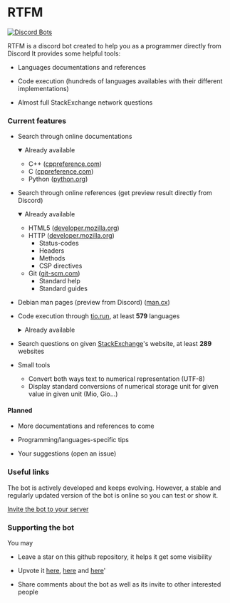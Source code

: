 # RTFM

[![Discord Bots](https://discordbots.org/api/widget/495914599531675648.svg)](https://discordbots.org/bot/495914599531675648)

RTFM is a discord bot created to help you as a programmer directly from Discord
It provides some helpful tools:
- Languages documentations and references
  
- Code execution (hundreds of languages availables with their different implementations)
  
- Almost full StackExchange network questions

### Current features

- Search through online documentations
  <details open>
  <summary>Already available</summary>
    
  + C++ ([cppreference.com](https://en.cppreference.com/))
  + C ([cppreference.com](https://en.cppreference.com/))
  + Python ([python.org](https://python.org))

  </details>

- Search through online references (get preview result directly from Discord)
  <details open>
  <summary>Already available</summary>

  + HTML5 ([developer.mozilla.org](https://developer.mozilla.org))
  + HTTP ([developer.mozilla.org](https://developer.mozilla.org))
    + Status-codes
    + Headers
    + Methods
    + CSP directives
  + Git ([git-scm.com](https://git-scm.com/docs))
    + Standard help
    + Standard guides

  </details>

- Debian man pages (preview from Discord) ([man.cx](https://man.cx/))
  
- Code execution through [tio.run](https://tio.run), at least **579** languages
  <details>
  <summary>Already available</summary>

  `05ab1e`, `2dfuck`, `2sable`, `3var`, `4`, `7`, `99`, `a-pear-tree`, `accbb`, `aceto`, `actually`, `ada-gnat`, `adapt`, `addpp`, `adjust`, `agda`, `agony`, `ahead`, `aheui`, `algol68g`, `alice`, `alice-bob`, `aliceml`, `alphabeta`, `alphuck`, `alumin`, `ante`, `anyfix`, `apl-dyalog`, `apl-dyalog-classic`, `apl-dyalog-extended`, `apl-dzaima`, `apl-ngn`, `appleseed`, `arble`, `archway`, `archway2`, `arcyou`, `arnoldc`, `asciidots`, `asperix`, `assembly-as`, `assembly-fasm`, `assembly-gcc`, `assembly-jwasm`, `assembly-nasm`, `attache`, `aubergine`, `awk`, `axo`, `backhand`, `bash`, `bc`, `beam`, `bean`, `beanshell`, `beatnik`, `beeswax`, `befunge`, `befunge-93-fbbi`, `befunge-93-mtfi`, `befunge-93-pyfunge`, `befunge-96-mtfi`, `befunge-97-mtfi`, `befunge-98`, `befunge-98-pyfunge`, `bit`, `bitbitjump`, `bitchanger`, `bitcycle`, `bitwise`, `blak`, `blc`, `boo`, `boolfuck`, `bosh`, `brachylog`, `brachylog2`, `braille`, `brain-flak`, `brainbash`, `brainbool`, `brainflump`, `brainfuck`, `braingolf`, `brainhack`, `brat`, `brian-chuck`, `broccoli`, `bubblegum`, `bwfuckery`, `c-clang`, `c-gcc`, `c-tcc`, `canvas`, `cardinal`, `carol-dave`, `carrot`, `cauliflower`, `ceres`, `ceylon`, `chain`, `changeling`, `chapel`, `charcoal`, `charm`, `check`, `checkedc`, `cheddar`, `chef`, `chip`, `cil-mono`, `cinnamon-gum`, `cixl`, `cjam`, `clean`, `clips`, `clisp`, `clojure`, `cobol-gnu`, `cobra`, `coconut`, `coffeescript`, `coffeescript2`, `commata`, `commentator`, `commercial`, `condit`, `convex`, `cood`, `corea`, `cow`, `cpp-clang`, `cpp-gcc`, `cquents`, `crayon`, `cryptol`, `crystal`, `cs-core`, `cs-csc`, `cs-csi`, `cs-mono`, `cs-mono-shell`, `csl`, `cubically`, `cubix`, `curry-pakcs`, `curry-sloth`, `cy`, `d`, `d2`, `dafny`, `dart`, `dash`, `dc`, `deadfish-`, `decimal`, `delimit`, `deorst`, `detour`, `dirty`, `dobela`, `dodos`, `dreaderef`, `dscript`, `dstack`, `dyvil`, `eacal`, `ec`, `ecpp-c`, `ecpp-cpp`, `ed`, `egel`, `element`, `elf`, `elixir`, `elvm-ir`, `emacs-lisp`, `emmental`, `emoji`, `emoji-gramming`, `emojicode`, `emojicode6`, `emotifuck`, `emotinomicon`, `enlist`, `erlang-escript`, `es`, `eta`, `euphoria3`, `euphoria4`, `evil`, `explode`, `extrac`, `face`, `factor`, `fantom`, `felix`, `fernando`, `feu`, `fimpp`, `fish`, `fish-shell`, `fission`, `fission2`, `flipbit`, `flobnar`, `foam`, `focal`, `foo`, `forked`, `forte`, `forth-gforth`, `fortran-gfortran`, `fourier`, `fractran`, `fs-core`, `fs-mono`, `fueue`, `funciton`, `functoid`, `funky`, `funky2`, `fynyl`, `gaia`, `gaotpp`, `gap`, `gema`, `geo`, `glypho`, `glypho-shorthand`, `gnuplot`, `go`, `golfish`, `golfscript`, `grass`, `grime`, `groovy`, `gs2`, `gwion`, `hades`, `haskell`, `haskell-gofer`, `haskell-hugs`, `haskell-literate`, `hasm`, `haxe`, `haystack`, `hbcht`, `hdbf`, `hexagony`, `hodor`, `homespring`, `hspal`, `huginn`, `husk`, `hy`, `i`, `icon`, `idris`, `incident`, `intercal`, `io`, `j`, `j-uby`, `jael`, `japt`, `java-jdk`, `java-openjdk`, `javascript-babel-node`, `javascript-node`, `javascript-spidermonkey`, `jelly`, `jellyfish`, `joy`, `jq`, `julia`, `julia1x`, `julia5`, `julia6`, `julia7`, `jx`, `k-kona`, `k-ngn`, `k-ok`, `kavod`, `klein`, `kotlin`, `ksh`, `labyrinth`, `lean`, `lily`, `llvm`, `lmbm`, `lnusp`, `locksmith`, `logicode`, `lolcode`, `lost`, `lower`, `lua`, `ly`, `m`, `m4`, `machinecode`, `make`, `malbolge`, `mamba`, `mariolang`, `mascarpone`, `mathematica`, `mathgolf`, `mathics`, `matl`, `maverick`, `maxima`, `maybelater`, `memory-gap`, `milky-way`, `minimal-2d`, `miniml`, `minkolang`, `mirror`, `momema`, `monkeys`, `moonscript`, `moorhens`, `mornington-crescent`, `mouse`, `mouse2002`, `mouse83`, `mu6`, `mumps`, `my`, `my-basic`, `nameless`, `neim`, `neutrino`, `nhohnhehr`, `nial`, `nim`, `no`, `noether`, `nqt`, `ntfjc`, `numberwang`, `oasis`, `object-pascal-fpc`, `objective-c-clang`, `objective-c-gcc`, `ocaml`, `occam-pi`, `octave`, `ohm`, `ohm2`, `oml`, `ooocode`, `ork`, `orst`, `osabie`, `osh`, `pain-flak`, `paradoc`, `parenthetic`, `pari-gp`, `pascal-fpc`, `path`, `pbrain`, `perl5`, `perl6`, `phoenix`, `phooey`, `php`, `physica`, `picolisp`, `piet`, `pike`, `pilot-rpilot`, `pingpong`, `pip`, `pixiedust`, `pl`, `pony`, `positron`, `postl`, `postscript-xpost`, `powershell`, `powershell-core`, `prelude`, `premier`, `preproc`, `prolog-ciao`, `prolog-swi`, `proton`, `proton2`, `pure`, `purescript`, `purple`, `pushy`, `puzzlang`, `pyke`, `pylons`, `pyn-tree`, `pyon`, `pyramid-scheme`, `pyt`, `pyth`, `python1`, `python2`, `python2-cython`, `python2-iron`, `python2-jython`, `python2-pypy`, `python3`, `python3-cython`, `python3-stackless`, `qqq`, `qs-core`, `quadr`, `quadrefunge-97-mtfi`, `quads`, `quarterstaff`, `quintefunge-97-mtfi`, `r`, `racket`, `rad`, `rail`, `random-brainfuck`, `rapira`, `reason`, `recursiva`, `red`, `reng`, `reregex`, `reticular`, `retina`, `retina1`, `rexx`, `rk`, `roda`, `roop`, `rotor`, `rprogn`, `rprogn-2`, `ruby`, `runic`, `rust`, `rutger`, `sad-flak`, `sakura`, `sbf`, `scala`, `scheme-chez`, `scheme-chicken`, `scheme-gambit`, `scheme-guile`, `sed`, `sed-gnu`, `seed`, `septefunge-97-mtfi`, `seriously`, `sesos`, `set`, `sexefunge-97-mtfi`, `sfk`, `shapescript`, `shnap`, `shortc`, `shove`, `shp`, `shtriped`, `sidef`, `silberjoder`, `silos`, `simplefunge`, `simplestack`, `simula`, `sisal`, `sisi`, `slashes`, `smbf`, `sml-mlton`, `smol`, `snails`, `snobol4`, `snowman`, `snusp`, `snusp-bloated`, `snuspi`, `somme`, `spaced`, `spim`, `spl`, `sqlite`, `squirrel`, `stackcats`, `stacked`, `starry`, `stax`, `stencil`, `stones`, `str`, `straw`, `subskin`, `sumerian`, `surface`, `swap`, `swift4`, `symbolic-python`, `syms`, `taco`, `tampio`, `tampioi`, `tapebagel`, `taxi`, `tcl`, `tcsh`, `templat`, `templates`, `thing`, `threead`, `thue`, `thutu`, `tidy`, `tincan`, `tinybf`, `tinylisp`, `tir`, `tis`, `transcript`, `trefunge-97-mtfi`, `trefunge-98-pyfunge`, `triangular`, `triangularity`, `trigger`, `trumpscript`, `turtled`, `typescript`, `ubasic`, `underload`, `unefunge-97-mtfi`, `unefunge-98-pyfunge`, `unicat`, `unlambda`, `uno`, `unreadable`, `v`, `v-fmota`, `vala`, `var`, `vb-core`, `verbosity`, `visual-basic-net-mono`, `visual-basic-net-vbc`, `vitsy`, `vsl`, `whirl`, `whispers`, `whispers2`, `whitespace`, `width`, `wierd`, `wise`, `woefully`, `wren`, `wsf`, `wumpus`, `xeec`, `xeraph`, `yaball`, `yabasic`, `yash`, `ybc`, `yup`, `z80golf`, `zephyr`, `zig`, `zkl`, `zsh`
  
  </details>
  
- Search questions on given [StackExchange](https://stackexchange.com/)'s website, at least **289** websites
  
- Small tools
  - Convert both ways text to numerical representation (UTF-8)
  - Display standard conversions of numerical storage unit for given value in given unit (Mio, Gio...)

#### Planned
- More documentations and references to come
  
- Programming/languages-specific tips
  
- Your suggestions (open an issue)

### Useful links
The bot is actively developed and keeps evolving. However, a stable and regularly updated version of the bot is online
so you can test or show it.

[Invite the bot to your server](https://discordapp.com/api/oauth2/authorize?client_id=495914599531675648&permissions=108514369&scope=bot)

### Supporting the bot
You may

- Leave a star on this github repository, it helps it get some visibility

- Upvote it [here](https://discordbots.org/bot/495914599531675648/vote), [here](https://botsfordiscord.com/bots/495914599531675648/vote) and [here](https://discordbotlist.com/bots/495914599531675648/upvote)'

- Share comments about the bot as well as its invite to other interested people

